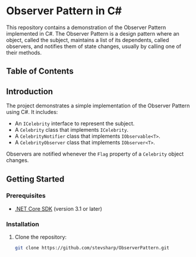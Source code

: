 # Observer Pattern in C#

This repository contains a demonstration of the Observer Pattern implemented in C#. The Observer Pattern is a design pattern where an object, called the subject, maintains a list of its dependents, called observers, and notifies them of state changes, usually by calling one of their methods.

## Table of Contents

## Introduction

The project demonstrates a simple implementation of the Observer Pattern using C#. It includes:
- An `ICelebrity` interface to represent the subject.
- A `Celebrity` class that implements `ICelebrity`.
- A `CelebrityNotifier` class that implements `IObservable<T>`.
- A `CelebrityObserver` class that implements `IObserver<T>`.

Observers are notified whenever the `Flag` property of a `Celebrity` object changes.

## Getting Started

### Prerequisites

- [.NET Core SDK](https://dotnet.microsoft.com/download) (version 3.1 or later)

### Installation

1. Clone the repository:
   ```bash
   git clone https://github.com/stevsharp/ObserverPattern.git
